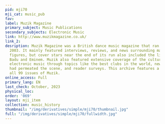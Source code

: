 ```yaml
---
pid: mji70
mji_cat: music_pub
fav: 
label: Muzik Magazine
primary_subject: Music Publications
secondary_subjects: Electronic Music
link: http://www.muzikmagazine.co.uk/
link_2: 
desription: Muzik Magazine was a British dance music magazine that ran from 1995 to
  2003. It mainly featured interviews, reviews, and news surrounding major dance music
  figures, but cover stars near the end of its run also included the likes of Erykah
  Badu and Eminem. Muzik also featured extensive coverage of the culture surrounding
  electronic music through topics like the best clubs in the world, new drugs that
  had permeated the scene, and reader surveys. This archive features a PDF copy of
  all 99 issues of Muzik.
online_access: Full
primary_lang: EN
last_check: October, 2023
physical_loc: 
order: '069'
layout: mji_item
collection: music_history
thumbnail: "/img/derivatives/simple/mji70/thumbnail.jpg"
full: "/img/derivatives/simple/mji70/fullwidth.jpg"
---
```

